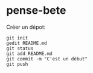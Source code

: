 # pense-bete

Créer un dépot:

	git init
	gedit README.md
	git status
	git add README.md
	git commit -m "C'est un début"
	git push



